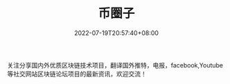 ﻿---
weight: 
title: "币圈子"
description: "关注分享国内外优质区块链技术项目，翻译国外推特，电报，facebook,Youtube等社交网站区块链论坛项目的最新资讯，欢迎交流！"
date: 2022-07-19T20:57:40+08:00
lastmod: 2022-07-19T09:57:40+08:00
draft: false
authors: ["Cindy"]
featuredImage: "biquanzi.png"
link: "http://mp.weixin.qq.com/profile?src=3&timestamp=1658196724&ver=1&signature=nrTcSbilhaqGsbodOfApOYN4dm7qHNG4co15GjgnfrlHK3701b1MJFhJ2BnQ8QXzuh9u0MAoGF-TsgaBi8PI2A=="
tags: ["元宇宙资讯","币圈子"]
categories: ["navigation"]
navigation: ["元宇宙资讯"]
lightgallery: true
toc: true
pinned: false
recommend: false
recommend1: false
---
关注分享国内外优质区块链技术项目，翻译国外推特，电报，facebook,Youtube等社交网站区块链论坛项目的最新资讯，欢迎交流！
